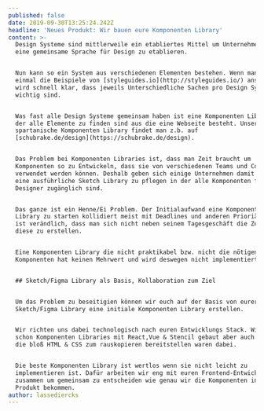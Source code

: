 ```yaml
---
published: false
date: 2019-09-30T13:25:24.242Z
headline: 'Neues Produkt: Wir bauen eure Komponenten Library'
content: >-
  Design Systeme sind mittlerweile ein etabliertes Mittel um Unternehmensweit
  eine gemeinsame Sprache für Design zu etablieren.


  Nun kann so ein System aus verschiedenen Elementen bestehen. Wenn man sich
  einmal die Beispiele von [styleguides.io](http://styleguides.io/) anschaut
  wird schnell klar, dass jeweils Unterschiedliche Sachen pro Design System
  wichtig sind.


  Was fast alle Design Systeme gemeinsam haben ist eine Komponenten Library in
  der alle Elemente zu finden sind aus die eine Webseite besteht. Unsere
  spartanische Komponenten Library findet man z.b. auf
  [schubrake.de/design](https://schubrake.de/design).


  Das Problem bei Komponenten Libraries ist, dass man Zeit braucht um
  Komponenten so zu Entwickeln, dass sie von verschiedenen Teams und Contexten
  verwendet werden können. Deshalb geben sich einige Unternehmen damit zufrieden
  eine ausführliche Sketch Library zu pflegen in der alle Komponenten für die
  Designer zugänglich sind.


  Das ganze ist ein Henne/Ei Problem. Der Initialaufwand eine Komponenten
  Library zu starten kollidiert meist mit Deadlines und anderen Prioriäten. So
  ist verändlich, dass man sich nicht neben seinem Tagesgeschäft die Zeit nimmt
  diese zu erstellen. 


  Eine Komponenten Library die nicht praktikabel bzw. nicht die nötigen
  Komponenten hat keinen Mehrwert und wird deswegen nicht implementiert.


  ## Sketch/Figma Library als Basis, Kollaboration zum Ziel


  Um das Problem zu beseitigien können wir euch auf der Basis von eurer
  Sketch/Figma Library eine initiale Komponenten Library erstellen. 


  Wir richten uns dabei technologisch nach euren Entwicklungs Stack. Wir haben
  schon Komponenten Libraries mit React,Vue & Stencil gebaut aber auch Libraries
  die bloß HTML & CSS zum rauskopieren bereitstellen waren dabei.


  Die beste Komponenten Library ist wertlos wenn sie nicht leicht zu
  implementieren ist. Dafür arbeiten wir eng mit euren Frontend-Entwicklern
  zusammen um gemeinsam zu entscheiden wie genau wir die Komponenten in euer
  Produkt bekommen. 
author: lassediercks
---
```


